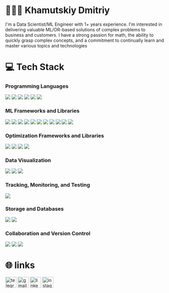 # 👨🏻‍💻 Khamutskiy Dmitriy

<p align="left">I'm a Data Scientist/ML Engineer with 1+ years experience. I'm interested in delivering valuable ML/OR-based solutions of complex problems to business and customers. I have a strong passion for math, the ability to quickly grasp complex concepts, and a commitment to continually learn and master various topics and technologies</p>

# 💻 Tech Stack

### Programming Languages
<p>
  <img src="https://img.shields.io/badge/-Python-3776AB?style=flat&logo=python&logoColor=white" />
  <img src="https://img.shields.io/badge/-C++-00599C?style=flat&logo=c%2B%2B&logoColor=white" />
  <img src="https://img.shields.io/badge/-C-A8B9CC?style=flat&logo=c&logoColor=white" />
  <img src="https://img.shields.io/badge/-Shell-4EAA25?style=flat&logo=gnu-bash&logoColor=white" />
  <img src="https://img.shields.io/badge/-SQL-4479A1?style=flat&logo=postgresql&logoColor=white" />
  <img src="https://img.shields.io/badge/-TeX-008080?style=flat&logo=latex&logoColor=white" />
</p>

### ML Frameworks and Libraries
<p>
  <img src="https://img.shields.io/badge/-XGBoost-EB5B0D?style=flat&logo=xgboost&logoColor=white" />
  <img src="https://img.shields.io/badge/-LightGBM-00BFFF?style=flat&logo=lightgbm&logoColor=white" />
  <img src="https://img.shields.io/badge/-Scikit--Learn-F7931E?style=flat&logo=scikitlearn&logoColor=white" />
  <img src="https://img.shields.io/badge/-SciPy-8CAAE6?style=flat&logo=scipy&logoColor=white" />
  <img src="https://img.shields.io/badge/-Transformers-FF9A00?style=flat&logo=huggingface&logoColor=white" />
  <img src="https://img.shields.io/badge/-NLTK-0277BD?style=flat&logo=python&logoColor=white" />
  <img src="https://img.shields.io/badge/-Natasha-6A5ACD?style=flat&logo=python&logoColor=white" />
  <img src="https://img.shields.io/badge/-Gensim-2ECC71?style=flat&logo=python&logoColor=white" />
  <img src="https://img.shields.io/badge/-pymorphy2-9C27B0?style=flat&logo=python&logoColor=white" />
  <img src="https://img.shields.io/badge/-Optuna-AB47BC?style=flat&logo=python&logoColor=white" />
  <img src="https://img.shields.io/badge/-Dask-FF5722?style=flat&logo=dask&logoColor=white" />
</p>

### Optimization Frameworks and Libraries
<p>
  <img src="https://img.shields.io/badge/-Gurobi-CC0000?style=flat&logo=gurobi&logoColor=white" />
  <img src="https://img.shields.io/badge/-CasADi-0078D7?style=flat&logo=python&logoColor=white" />
  <img src="https://img.shields.io/badge/-GEKKO-4A90E2?style=flat&logo=python&logoColor=white" />
  <img src="https://img.shields.io/badge/-do--MPC-009688?style=flat&logo=python&logoColor=white" />
</p>

### Data Visualization
<p>
  <img src="https://img.shields.io/badge/-Matplotlib-11557C?style=flat&logo=python&logoColor=white" />
  <img src="https://img.shields.io/badge/-Seaborn-0081A7?style=flat&logo=python&logoColor=white" />
  <img src="https://img.shields.io/badge/-Plotly-3F4F75?style=flat&logo=plotly&logoColor=white" />
</p>

### Tracking, Monitoring, and Testing
<p>
  <img src="https://img.shields.io/badge/-MLFlow-0078D7?style=flat&logo=mlflow&logoColor=white" />
</p>

### Storage and Databases
<p>
  <img src="https://img.shields.io/badge/-SQLAlchemy-FCA121?style=flat&logo=python&logoColor=white" />
  <img src="https://img.shields.io/badge/-PostgreSQL-336791?style=flat&logo=postgresql&logoColor=white" />
</p>

### Collaboration and Version Control
<p>
  <img src="https://img.shields.io/badge/-Git-F05032?style=flat&logo=git&logoColor=white" />
  <img src="https://img.shields.io/badge/-Jira-0052CC?style=flat&logo=jira&logoColor=white" />
  <img src="https://img.shields.io/badge/-Confluence-172B4D?style=flat&logo=confluence&logoColor=white" />
</p>

# 🌐 links

<div align="left">
  <img src="https://img.shields.io/static/v1?message=Telegram&logo=telegram&label=&color=2CA5E0&logoColor=white&labelColor=&style=for-the-badge" height="35" alt="telegram logo"  />
  <img src="https://img.shields.io/static/v1?message=Gmail&logo=gmail&label=&color=D14836&logoColor=white&labelColor=&style=for-the-badge" height="35" alt="gmail logo"  />
  <img src="https://img.shields.io/static/v1?message=LinkedIn&logo=linkedin&label=&color=0077B5&logoColor=white&labelColor=&style=for-the-badge" height="35" alt="linkedin logo"  />
  <img src="https://img.shields.io/static/v1?message=Instagram&logo=instagram&label=&color=E4405F&logoColor=white&labelColor=&style=for-the-badge" height="35" alt="instagram logo"  />
</div>
